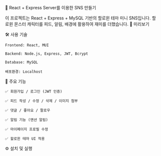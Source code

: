 🎃 React + Express Server를 이용한 SNS 만들기

이 프로젝트는 React + Express + MySQL 기반의 할로윈 테마 미니 SNS입니다.
할로윈 몬스터 캐릭터를 피드, 알림, 배경에 활용하여 재미를 더했습니다.
📸 미리보기

🛠️ 사용 기술

    Frontend: React, MUI

    Backend: Node.js, Express, JWT, Bcrypt

    Database: MySQL

    배포환경: Localhost

🧩 주요 기능

    ✅ 회원가입 / 로그인 (JWT 인증)

    ✅ 피드 작성 / 수정 / 삭제 / 이미지 첨부

    ✅ 댓글 / 좋아요 / 팔로우

    ✅ 알림 기능 (맨션 알림)

    ✅ 마이페이지 프로필 수정

    ✅ 할로윈 테마 UI 적용

⚙️ 설치 및 실행
